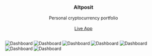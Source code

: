 
<br />
<p align="center">
  <h3 align="center">Altposit</h3>
  <p align="center">
    Personal cryptocurrency portfolio
    <br />
    <br />
    <a href="https://guarded-tor-95654.herokuapp.com/">Live App</a>
  </p>
</p>
<br />
<img src="https://res.cloudinary.com/dgq3h1sri/image/upload/v1634812442/Github%20images/screencapture-altposit-2021-10-20-17_36_54.png" alt="Dashboard">
<img src="https://res.cloudinary.com/dgq3h1sri/image/upload/v1634812456/Github%20images/screencapture-altposit-register-2021-10-20-17_37_03.png" alt="Dashboard">
<img src="https://res.cloudinary.com/dgq3h1sri/image/upload/v1634812455/Github%20images/screencapture-altposit-home-2021-10-20-17_32_47.png" alt="Dashboard">
<img src="https://res.cloudinary.com/dgq3h1sri/image/upload/v1634812446/Github%20images/screencapture-altposit-addasset-2021-10-20-17_35_56.png" alt="Dashboard">
<img src="https://res.cloudinary.com/dgq3h1sri/image/upload/v1634812444/Github%20images/screencapture-altposit-addasset-2021-10-20-17_36_03.png" alt="Dashboard">
<img src="https://res.cloudinary.com/dgq3h1sri/image/upload/v1634812458/Github%20images/screencapture-altposit-asset-hedera-hashgraph-2021-10-20-17_33_48.png" alt="Dashboard">
<img src="https://res.cloudinary.com/dgq3h1sri/image/upload/v1634812450/Github%20images/screencapture-altposit-home-2021-10-20-17_33_16.png" alt="Dashboard">
<br />
<br />
